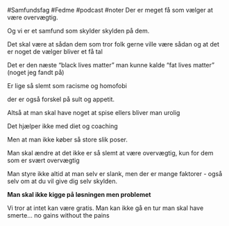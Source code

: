 #Samfundsfag #Fedme #podcast #noter
Der er meget få som vælger at være overvægtig.

Og vi er et samfund som skylder skylden på dem.

Det skal være at sådan dem som tror folk gerne ville være sådan og at det er noget de vælger bliver et få tal

Det er den næste “black lives matter” man kunne kalde “fat lives matter” (noget jeg fandt på)

Er lige så slemt som racisme og homofobi

der er også forskel på sult og appetit.

Altså at man skal have noget at spise ellers bliver man urolig

Det hjælper ikke med diet og coaching

Men at man ikke køber så store slik poser.

Man skal ændre at det ikke er så slemt at være overvægtig, kun for dem som er svært overvægtig

Man styre ikke altid at man selv er slank, men der er mange faktorer - også selv om at du vil give dig selv skylden.

**Man skal ikke kigge på løsningen men problemet**

Vi tror at intet kan være gratis. Man kan ikke gå en tur man skal have smerte… no gains without the pains